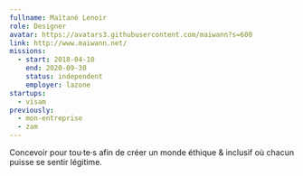 ```yaml
---
fullname: Maïtané Lenoir
role: Designer
avatar: https://avatars3.githubusercontent.com/maiwann?s=600
link: http://www.maiwann.net/
missions:
  - start: 2018-04-10
    end: 2020-09-30
    status: independent
    employer: lazone
startups:
  - visam
previously:
  - mon-entreprise
  - zam
---
```


Concevoir pour tou·te·s afin de créer un monde éthique & inclusif où chacun puisse se sentir légitime.
